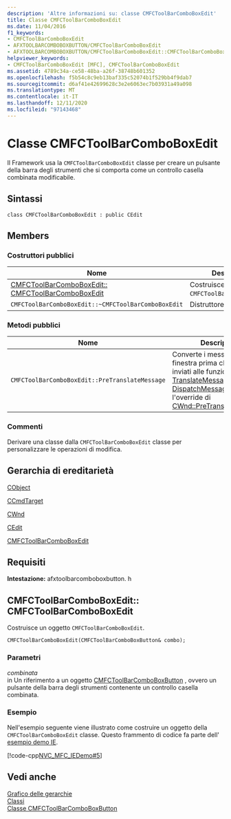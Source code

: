 ```yaml
---
description: 'Altre informazioni su: classe CMFCToolBarComboBoxEdit'
title: Classe CMFCToolBarComboBoxEdit
ms.date: 11/04/2016
f1_keywords:
- CMFCToolBarComboBoxEdit
- AFXTOOLBARCOMBOBOXBUTTON/CMFCToolBarComboBoxEdit
- AFXTOOLBARCOMBOBOXBUTTON/CMFCToolBarComboBoxEdit::CMFCToolBarComboBoxEdit
helpviewer_keywords:
- CMFCToolBarComboBoxEdit [MFC], CMFCToolBarComboBoxEdit
ms.assetid: 4789c34a-ce58-48ba-a26f-38748b601352
ms.openlocfilehash: f5b54c8c9eb13baf335c52074b1f529bb4f9dab7
ms.sourcegitcommit: d6af41e42699628c3e2e6063ec7b03931a49a098
ms.translationtype: MT
ms.contentlocale: it-IT
ms.lasthandoff: 12/11/2020
ms.locfileid: "97143468"
---
```

# <a name="cmfctoolbarcomboboxedit-class"></a>Classe CMFCToolBarComboBoxEdit

Il Framework usa la `CMFCToolBarComboBoxEdit` classe per creare un pulsante della barra degli strumenti che si comporta come un controllo casella combinata modificabile.

## <a name="syntax"></a>Sintassi

```
class CMFCToolBarComboBoxEdit : public CEdit
```

## <a name="members"></a>Members

### <a name="public-constructors"></a>Costruttori pubblici

|Nome|Description|
|----------|-----------------|
|[CMFCToolBarComboBoxEdit:: CMFCToolBarComboBoxEdit](#cmfctoolbarcomboboxedit)|Costruisce un oggetto `CMFCToolBarComboBoxEdit`.|
|`CMFCToolBarComboBoxEdit::~CMFCToolBarComboBoxEdit`|Distruttore.|

### <a name="public-methods"></a>Metodi pubblici

|Nome|Description|
|----------|-----------------|
|`CMFCToolBarComboBoxEdit::PreTranslateMessage`|Converte i messaggi della finestra prima che vengano inviati alle funzioni Windows [TranslateMessage](/windows/win32/api/winuser/nf-winuser-translatemessage) e [DispatchMessage](/windows/win32/api/winuser/nf-winuser-dispatchmessage) . Esegue l'override di [CWnd::PreTranslateMessage](../../mfc/reference/cwnd-class.md#pretranslatemessage).|

### <a name="remarks"></a>Commenti

Derivare una classe dalla `CMFCToolBarComboBoxEdit` classe per personalizzare le operazioni di modifica.

## <a name="inheritance-hierarchy"></a>Gerarchia di ereditarietà

[CObject](../../mfc/reference/cobject-class.md)

[CCmdTarget](../../mfc/reference/ccmdtarget-class.md)

[CWnd](../../mfc/reference/cwnd-class.md)

[CEdit](../../mfc/reference/cedit-class.md)

[CMFCToolBarComboBoxEdit](../../mfc/reference/cmfctoolbarcomboboxedit-class.md)

## <a name="requirements"></a>Requisiti

**Intestazione:** afxtoolbarcomboboxbutton. h

## <a name="cmfctoolbarcomboboxeditcmfctoolbarcomboboxedit"></a><a name="cmfctoolbarcomboboxedit"></a> CMFCToolBarComboBoxEdit:: CMFCToolBarComboBoxEdit

Costruisce un oggetto `CMFCToolBarComboBoxEdit`.

```
CMFCToolBarComboBoxEdit(CMFCToolBarComboBoxButton& combo);
```

### <a name="parameters"></a>Parametri

*combinata*<br/>
in Un riferimento a un oggetto [CMFCToolBarComboBoxButton](../../mfc/reference/cmfctoolbarcomboboxbutton-class.md) , ovvero un pulsante della barra degli strumenti contenente un controllo casella combinata.

### <a name="example"></a>Esempio

Nell'esempio seguente viene illustrato come costruire un oggetto della `CMFCToolBarComboBoxEdit` classe. Questo frammento di codice fa parte dell' [esempio demo IE](../../overview/visual-cpp-samples.md).

[!code-cpp[NVC_MFC_IEDemo#5](../../mfc/reference/codesnippet/cpp/cmfctoolbarcomboboxedit-class_1.cpp)]

## <a name="see-also"></a>Vedi anche

[Grafico delle gerarchie](../../mfc/hierarchy-chart.md)<br/>
[Classi](../../mfc/reference/mfc-classes.md)<br/>
[Classe CMFCToolBarComboBoxButton](../../mfc/reference/cmfctoolbarcomboboxbutton-class.md)
